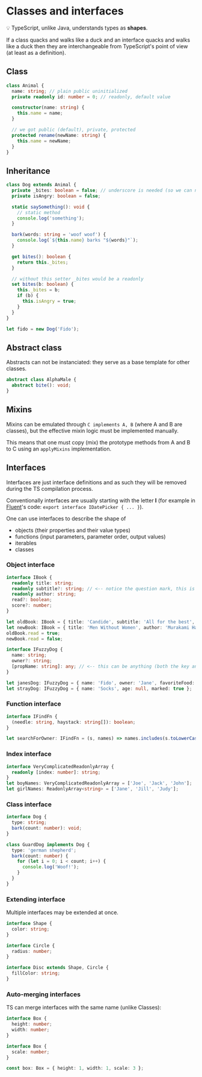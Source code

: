 # Classes and interfaces

:bulb: TypeScript, unlike Java, understands types as **shapes**.

If a class quacks and walks like a duck and an interface quacks and walks like a duck then they are interchangeable from TypeScript's point of view (at least as a definition).

## Class

```typescript
class Animal {
  name: string; // plain public uninitialized
  private readonly id: number = 0; // readonly, default value

  constructor(name: string) {
    this.name = name;
  }

  // we got public (default), private, protected
  protected rename(newName: string) {
    this.name = newName;
  }
}
```

## Inheritance

```typescript
class Dog extends Animal {
  private _bites: boolean = false; // underscore is needed (so we can name the getter "bites")
  private isAngry: boolean = false;

  static saySomething(): void {
    // static method
    console.log('something');
  }

  bark(words: string = 'woof woof') {
    console.log(`${this.name} barks "${words}"`);
  }

  get bites(): boolean {
    return this._bites;
  }

  // without this setter _bites would be a readonly
  set bites(b: boolean) {
    this._bites = b;
    if (b) {
      this.isAngry = true;
    }
  }
}
```

```typescript
let fido = new Dog('Fido');
```

## Abstract class

Abstracts can not be instanciated: they serve as a base template for other classes.

```typescript
abstract class AlphaMale {
  abstract bite(): void;
}
```

## Mixins

Mixins can be emulated through `C implements A, B` (where A and B are classes), but the effective mixin logic must be implemented manually.

This means that one must copy (mix) the prototype methods from A and B to C using an `applyMixins` implementation.

## Interfaces

Interfaces are just interface definitions and as such they will be removed during the TS compilation process.

Conventionally interfaces are usually starting with the letter **I** (for example in [Fluent](https://github.com/microsoft/fluentui)'s code: `export interface IDatePicker { ... }`).

One can use interfaces to describe the shape of

- objects (their properties and their value types)
- functions (input parameters, parameter order, output values)
- iterables
- classes

### Object interface

```typescript
interface IBook {
  readonly title: string;
  readonly subtitle?: string; // <-- notice the question mark, this is an optional prop
  readonly author: string;
  read?: boolean;
  score?: number;
}

let oldBook: IBook = { title: 'Candide', subtitle: 'All for the best', author: 'Voltaire' };
let newBook: IBook = { title: 'Men Without Women', author: 'Murakami Haruki' };
oldBook.read = true;
newBook.read = false;
```

```typescript
interface IFuzzyDog {
  name: string;
  owner?: string;
  [propName: string]: any; // <-- this can be anything (both the key and the value!)
}

let janesDog: IFuzzyDog = { name: 'Fido', owner: 'Jane', favoriteFood: 'tripe ration' };
let strayDog: IFuzzyDog = { name: 'Socks', age: null, marked: true };
```

### Function interface

```typescript
interface IFindFn {
  (needle: string, haystack: string[]): boolean;
}

let searchForOwner: IFindFn = (s, names) => names.includes(s.toLowerCase());
```

### Index interface

```typescript
interface VeryComplicatedReadonlyArray {
  readonly [index: number]: string;
}
let boyNames: VeryComplicatedReadonlyArray = ['Joe', 'Jack', 'John'];
let girlNames: ReadonlyArray<string> = ['Jane', 'Jill', 'Judy'];
```

### Class interface

```typescript
interface Dog {
  type: string;
  bark(count: number): void;
}

class GuardDog implements Dog {
  type: 'german shepherd';
  bark(count: number) {
    for (let i = 0; i < count; i++) {
      console.log('Woof!');
    }
  }
}
```

### Extending interface

Multiple interfaces may be extended at once.

```typescript
interface Shape {
  color: string;
}

interface Circle {
  radius: number;
}

interface Disc extends Shape, Circle {
  fillColor: string;
}
```

### Auto-merging interfaces

TS can merge interfaces with the same name (unlike Classes):

```typescript
interface Box {
  height: number;
  width: number;
}

interface Box {
  scale: number;
}

const box: Box = { height: 1, width: 1, scale: 3 };
```
